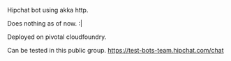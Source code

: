
Hipchat bot using akka http.

Does nothing as of now. :|

Deployed on pivotal cloudfoundry.


Can be tested in this public group.
https://test-bots-team.hipchat.com/chat
